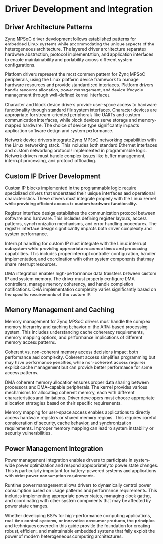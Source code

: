 # Driver Development and Integration

## Driver Architecture Patterns

Zynq MPSoC driver development follows established patterns for embedded Linux systems while accommodating the unique aspects of the heterogeneous architecture. The layered driver architecture separates hardware abstraction, protocol implementation, and application interfaces to enable maintainability and portability across different system configurations.

Platform drivers represent the most common pattern for Zynq MPSoC peripherals, using the Linux platform device framework to manage hardware resources and provide standardized interfaces. Platform drivers handle resource allocation, power management, and device lifecycle management through well-defined kernel interfaces.

Character and block device drivers provide user-space access to hardware functionality through standard file system interfaces. Character devices are appropriate for stream-oriented peripherals like UARTs and custom communication interfaces, while block devices serve storage and memory-mapped hardware. The choice of device type significantly impacts application software design and system performance.

Network device drivers integrate Zynq MPSoC networking capabilities with the Linux networking stack. This includes both standard Ethernet interfaces and custom networking protocols implemented in programmable logic. Network drivers must handle complex issues like buffer management, interrupt processing, and protocol offloading.

## Custom IP Driver Development

Custom IP blocks implemented in the programmable logic require specialized drivers that understand their unique interfaces and operational characteristics. These drivers must integrate properly with the Linux kernel while providing efficient access to custom hardware functionality.

Register interface design establishes the communication protocol between software and hardware. This includes defining register layouts, access patterns, synchronization mechanisms, and error handling procedures. The register interface design significantly impacts both driver complexity and system performance.

Interrupt handling for custom IP must integrate with the Linux interrupt subsystem while providing appropriate response times and processing capabilities. This includes proper interrupt controller configuration, handler implementation, and coordination with other system components that may share interrupt resources.

DMA integration enables high-performance data transfers between custom IP and system memory. The driver must properly configure DMA controllers, manage memory coherency, and handle completion notifications. DMA implementation complexity varies significantly based on the specific requirements of the custom IP.

## Memory Management and Caching

Memory management for Zynq MPSoC drivers must handle the complex memory hierarchy and caching behavior of the ARM-based processing system. This includes understanding cache coherency requirements, memory mapping options, and performance implications of different memory access patterns.

Coherent vs. non-coherent memory access decisions impact both performance and complexity. Coherent access simplifies programming but may have performance penalties, while non-coherent access requires explicit cache management but can provide better performance for some access patterns.

DMA coherent memory allocation ensures proper data sharing between processors and DMA-capable peripherals. The kernel provides various mechanisms for allocating coherent memory, each with different characteristics and limitations. Driver developers must choose appropriate allocation strategies based on their specific requirements.

Memory mapping for user-space access enables applications to directly access hardware registers or shared memory regions. This requires careful consideration of security, cache behavior, and synchronization requirements. Improper memory mapping can lead to system instability or security vulnerabilities.

## Power Management Integration

Power management integration enables drivers to participate in system-wide power optimization and respond appropriately to power state changes. This is particularly important for battery-powered systems and applications with strict power consumption requirements.

Runtime power management allows drivers to dynamically control power consumption based on usage patterns and performance requirements. This includes implementing appropriate power states, managing clock gating, and coordinating with other system components that may be affected by power state changes.

Whether developing BSPs for high-performance computing applications, real-time control systems, or innovative consumer products, the principles and techniques covered in this guide provide the foundation for creating robust, efficient, and maintainable embedded systems that fully exploit the power of modern heterogeneous computing architectures.
